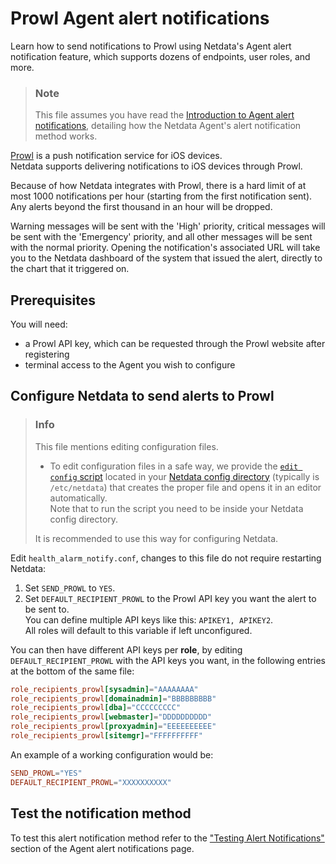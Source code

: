 # Prowl Agent alert notifications

Learn how to send notifications to Prowl using Netdata's Agent alert notification feature, which supports dozens of endpoints, user roles, and more.

> ### Note
>
> This file assumes you have read the [Introduction to Agent alert notifications](https://github.com/netdata/netdata/blob/master/health/notifications/README.md), detailing how the Netdata Agent's alert notification method works.

[Prowl](https://www.prowlapp.com/) is a push notification service for iOS devices.  
Netdata supports delivering notifications to iOS devices through Prowl.

Because of how Netdata integrates with Prowl, there is a hard limit of
at most 1000 notifications per hour (starting from the first notification
sent). Any alerts beyond the first thousand in an hour will be dropped.

Warning messages will be sent with the 'High' priority, critical messages
will be sent with the 'Emergency' priority, and all other messages will
be sent with the normal priority.  Opening the notification's associated
URL will take you to the Netdata dashboard of the system that issued
the alert, directly to the chart that it triggered on.

## Prerequisites

You will need:

- a Prowl API key, which can be requested through the Prowl website after registering
- terminal access to the Agent you wish to configure

## Configure Netdata to send alerts to Prowl

> ### Info
>
> This file mentions editing configuration files.  
>
> - To edit configuration files in a safe way, we provide the [`edit config` script](https://github.com/netdata/netdata/blob/master/docs/configure/nodes.md#use-edit-config-to-edit-configuration-files) located in your [Netdata config directory](https://github.com/netdata/netdata/blob/master/docs/configure/nodes.md#the-netdata-config-directory) (typically is `/etc/netdata`) that creates the proper file and opens it in an editor automatically.  
> Note that to run the script you need to be inside your Netdata config directory.
>
> It is recommended to use this way for configuring Netdata.

Edit `health_alarm_notify.conf`, changes to this file do not require restarting Netdata:

1. Set `SEND_PROWL` to `YES`.
2. Set `DEFAULT_RECIPIENT_PROWL` to the Prowl API key you want the alert to be sent to.  
   You can define multiple API keys like this: `APIKEY1, APIKEY2`.  
   All roles will default to this variable if left unconfigured.

You can then have different API keys per **role**, by editing `DEFAULT_RECIPIENT_PROWL` with the API keys you want, in the following entries at the bottom of the same file:

```conf
role_recipients_prowl[sysadmin]="AAAAAAAA"
role_recipients_prowl[domainadmin]="BBBBBBBBB"
role_recipients_prowl[dba]="CCCCCCCCC"
role_recipients_prowl[webmaster]="DDDDDDDDDD"
role_recipients_prowl[proxyadmin]="EEEEEEEEEE"
role_recipients_prowl[sitemgr]="FFFFFFFFFF"
```

An example of a working configuration would be:

```conf
SEND_PROWL="YES"
DEFAULT_RECIPIENT_PROWL="XXXXXXXXXX"
```

## Test the notification method

To test this alert notification method refer to the ["Testing Alert Notifications"](https://github.com/netdata/netdata/blob/master/health/notifications/README.md#testing-alert-notifications) section of the Agent alert notifications page.
